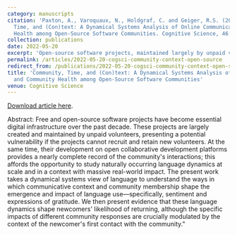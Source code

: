 ```yaml
---
category: manuscripts
citation: 'Paxton, A., Varoquaux, N., Holdgraf, C. and Geiger, R.S. (2022), Community,
  Time, and (Con)text: A Dynamical Systems Analysis of Online Communication and Community
  Health among Open-Source Software Communities. Cognitive Science, 46: e13134. <a href="https://doi.org/10.1111/cogs.13134">https://doi.org/10.1111/cogs.13134</a>'
collection: publications
date: 2022-05-20
excerpt: 'Open-source software projects, maintained largely by unpaid volunteers, face recruitment and retention challenges. Using dynamical systems analysis of community communications, we found that sentiment and gratitude expressions significantly shape newcomer retention, with impacts modulated by the context of first contact.'
permalink: /articles/2022-05-20-cogsci-community-context-open-source
redirect_from: /publications/2022-05-20-cogsci-community-context-open-source
title: 'Community, Time, and (Con)text: A Dynamical Systems Analysis of Online Communication
  and Community Health among Open-Source Software Communities'
venue: Cognitive Science
---
```


<a href="https://doi.org/10.1111/cogs.13134">Download article here</a>.

Abstract: Free and open-source software projects have become essential digital infrastructure over the past decade. These projects are largely created and maintained by unpaid volunteers, presenting a potential vulnerability if the projects cannot recruit and retain new volunteers. At the same time, their development on open collaborative development platforms provides a nearly complete record of the community's interactions; this affords the opportunity to study naturally occurring language dynamics at scale and in a context with massive real-world impact. The present work takes a dynamical systems view of language to understand the ways in which communicative context and community membership shape the emergence and impact of language use—specifically, sentiment and expressions of gratitude. We then present evidence that these language dynamics shape newcomers' likelihood of returning, although the specific impacts of different community responses are crucially modulated by the context of the newcomer's first contact with the community."